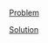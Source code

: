 [Problem](https://leetcode.com/problems/string-compression)

[Solution](https://leetcode.com/problems/string-compression/solutions/3259436/443-string-compression-simple-solution)

